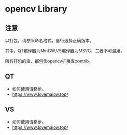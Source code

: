 # opencv Library

## 注意

以打包，请参照命名格式，自行选择正确版本。

其中，QT编译器为MinGW,VS编译器为MSVC，二者不可混用。

所有打包的库，都包含opencv扩展库contrib。

## QT

- 如何使用请移步。
- https://www.lovemaiow.top/

## VS

- 如何使用请移步。
- https://www.lovemaiow.top/
